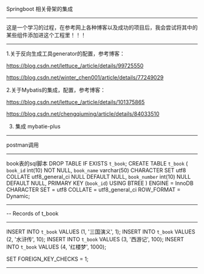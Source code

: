 Springboot 相关骨架的集成
*****************************************************************************************************
这是一个学习的过程，在参考网上各种博客以及成功的项目后，我会尝试将其中的某些组件添加进这个工程里！！！
*****************************************************************************************************
1.关于反向生成工具generator的配置，参考博客：

https://blog.csdn.net/lettuce_/article/details/99725550

https://blog.csdn.net/winter_chen001/article/details/77249029

2.关于Mybatis的集成，配置，参考博客：

https://blog.csdn.net/lettuce_/article/details/101375865

https://blog.csdn.net/chengqiuming/article/details/84033510

3. 集成 mybatie-plus

*************************************************************************************************
postman调用

*****************************************************************************************************
book表的sql脚本
DROP TABLE IF EXISTS `t_book`;
CREATE TABLE `t_book`  (
  `book_id` int(10) NOT NULL,
  `book_name` varchar(50) CHARACTER SET utf8 COLLATE utf8_general_ci NULL DEFAULT NULL,
  `book_number` int(10) NULL DEFAULT NULL,
  PRIMARY KEY (`book_id`) USING BTREE
) ENGINE = InnoDB CHARACTER SET = utf8 COLLATE = utf8_general_ci ROW_FORMAT = Dynamic;

-- ----------------------------
-- Records of t_book
-- ----------------------------
INSERT INTO `t_book` VALUES (1, '三国演义', 1);
INSERT INTO `t_book` VALUES (2, '水浒传', 10);
INSERT INTO `t_book` VALUES (3, '西游记', 100);
INSERT INTO `t_book` VALUES (4, '红楼梦', 1000);

SET FOREIGN_KEY_CHECKS = 1;

******************************************************************************************************
